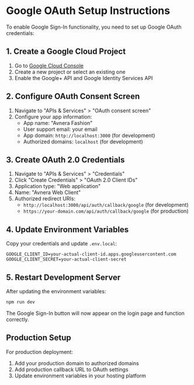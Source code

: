 # Google OAuth Setup Instructions

To enable Google Sign-In functionality, you need to set up Google OAuth credentials:

## 1. Create a Google Cloud Project

1. Go to [Google Cloud Console](https://console.cloud.google.com/)
2. Create a new project or select an existing one
3. Enable the Google+ API and Google Identity Services API

## 2. Configure OAuth Consent Screen

1. Navigate to "APIs & Services" > "OAuth consent screen"
2. Configure your app information:
   - App name: "Avnera Fashion"
   - User support email: your email
   - App domain: `http://localhost:3000` (for development)
   - Authorized domains: `localhost` (for development)

## 3. Create OAuth 2.0 Credentials

1. Navigate to "APIs & Services" > "Credentials"
2. Click "Create Credentials" > "OAuth 2.0 Client IDs"
3. Application type: "Web application"
4. Name: "Avnera Web Client"
5. Authorized redirect URIs:
   - `http://localhost:3000/api/auth/callback/google` (for development)
   - `https://your-domain.com/api/auth/callback/google` (for production)

## 4. Update Environment Variables

Copy your credentials and update `.env.local`:

```env
GOOGLE_CLIENT_ID=your-actual-client-id.apps.googleusercontent.com
GOOGLE_CLIENT_SECRET=your-actual-client-secret
```

## 5. Restart Development Server

After updating the environment variables:

```bash
npm run dev
```

The Google Sign-In button will now appear on the login page and function correctly.

## Production Setup

For production deployment:
1. Add your production domain to authorized domains
2. Add production callback URL to OAuth settings
3. Update environment variables in your hosting platform
